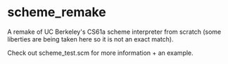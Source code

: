 # scheme_remake

A remake of UC Berkeley's CS61a scheme interpreter from scratch (some liberties are being taken here so it is not an exact match).

Check out scheme_test.scm for more information + an example.